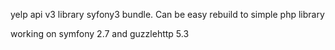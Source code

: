 yelp api v3 library syfony3 bundle. Can be easy rebuild to simple php library

working on symfony 2.7 and guzzlehttp 5.3
